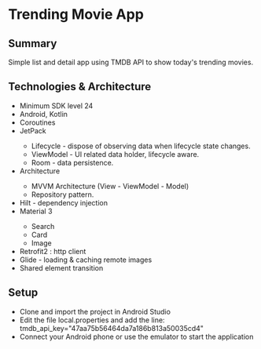 # Trending Movie App

## Summary

Simple list and detail app using TMDB API to show today's trending movies.

## Technologies & Architecture
<ul>
  <li>Minimum SDK level 24</li>
  <li>Android, Kotlin </li>
  <li>Coroutines</li>
  <li>JetPack</li>
      <ul>
        <li>Lifecycle - dispose of observing data when lifecycle state changes.</li>
        <li>ViewModel - UI related data holder, lifecycle aware.</li>
        <li>Room - data persistence.</li>
      </ul>
   <li>Architecture</li>
        <ul>
          <li>MVVM Architecture (View - ViewModel - Model)</li>
          <li>Repository pattern.</li>
        </ul>
  <li>Hilt - dependency injection</li>
 <li> Material 3</li>
      <ul>
          <li>Search</li>
          <li>Card</li>
          <li>Image</li>
      </ul>
  <li>Retrofit2 : http client</li>
  <li>Glide - loading & caching remote images</li>
  <li>Shared element transition</li>
</ul>

## Setup

- Clone and import the project in Android Studio
- Edit the file local.properties and add the line: tmdb_api_key="47aa75b56464da7a186b813a50035cd4"
- Connect your Android phone or use the emulator to start the application



